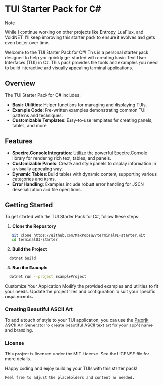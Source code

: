 # TUI Starter Pack for C#
>[!NOTE]
> While I continue working on other projects like Entropy, LuaFlux, and VoidNET, I'll keep improving this starter pack to ensure it evolves and gets even better over time.


Welcome to the TUI Starter Pack for C#! This is a personal starter pack designed to help you quickly get started with creating basic Text User Interfaces (TUI) in C#. This pack provides the tools and examples you need to build interactive and visually appealing terminal applications. 

## Overview

The TUI Starter Pack for C# includes:

- **Basic Utilities**: Helper functions for managing and displaying TUIs.
- **Example Code**: Pre-written examples demonstrating common TUI patterns and techniques.
- **Customizable Templates**: Easy-to-use templates for creating panels, tables, and more.

## Features

- **Spectre.Console Integration**: Utilize the powerful Spectre.Console library for rendering rich text, tables, and panels.
- **Customizable Panels**: Create and style panels to display information in a visually appealing way.
- **Dynamic Tables**: Build tables with dynamic content, supporting various categories and items.
- **Error Handling**: Examples include robust error handling for JSON deserialization and file operations.

## Getting Started

To get started with the TUI Starter Pack for C#, follow these steps:

1. **Clone the Repository**
```bash
   git clone https://github.com/MaxPopsuy/terminalUI-starter.git
   cd terminalUI-starter
```


2. **Build the Project**
```bash
  dotnet build
```
3. **Run the Example**
```bash
  dotnet run --project ExampleProject
```

Customize Your Application Modify the provided examples and utilities to fit your needs. Update the project files and configuration to suit your specific requirements.

### Creating Beautiful ASCII Art
To add a touch of style to your TUI application, you can use the [Patorjk ASCII Art Generator](https://patorjk.com/software/taag/#p=display&v=0&f=ANSI%20Shadow&t=TERMINAL_UI) to create beautiful ASCII text art for your app's name and branding.

### License
This project is licensed under the MIT License. See the LICENSE file for more details.

Happy coding and enjoy building your TUIs with this starter pack!

```css
Feel free to adjust the placeholders and content as needed.
```
